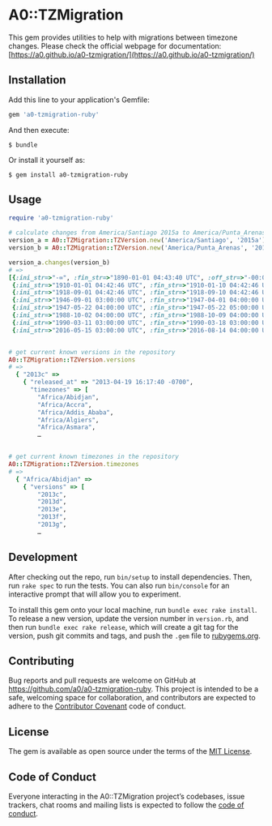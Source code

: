 # A0::TZMigration

This gem provides utilities to help with migrations between timezone changes. Please check the official webpage for documentation:
[https://a0.github.io/a0-tzmigration/](https://a0.github.io/a0-tzmigration/)

## Installation

Add this line to your application's Gemfile:

```ruby
gem 'a0-tzmigration-ruby'
```

And then execute:

    $ bundle

Or install it yourself as:

    $ gem install a0-tzmigration-ruby

## Usage

```ruby
require 'a0-tzmigration-ruby'

# calculate changes from America/Santiago 2015a to America/Punta_Arenas 2017a
version_a = A0::TZMigration::TZVersion.new('America/Santiago', '2015a')
version_b = A0::TZMigration::TZVersion.new('America/Punta_Arenas', '2017a')

version_a.changes(version_b)
# =>
[{:ini_str=>"-∞", :fin_str=>"1890-01-01 04:43:40 UTC", :off_str=>"-00:00:54", :ini=>-Infinity, :fin=>-2524504580, :off=>-54},
 {:ini_str=>"1910-01-01 04:42:46 UTC", :fin_str=>"1910-01-10 04:42:46 UTC", :off_str=>"+00:17:14", :ini=>-1893439034, :fin=>-1892661434, :off=>1034},
 {:ini_str=>"1918-09-01 04:42:46 UTC", :fin_str=>"1918-09-10 04:42:46 UTC", :off_str=>"-00:42:46", :ini=>-1619983034, :fin=>-1619205434, :off=>-2566},
 {:ini_str=>"1946-09-01 03:00:00 UTC", :fin_str=>"1947-04-01 04:00:00 UTC", :off_str=>"+01:00:00", :ini=>-736376400, :fin=>-718056000, :off=>3600},
 {:ini_str=>"1947-05-22 04:00:00 UTC", :fin_str=>"1947-05-22 05:00:00 UTC", :off_str=>"+01:00:00", :ini=>-713649600, :fin=>-713646000, :off=>3600},
 {:ini_str=>"1988-10-02 04:00:00 UTC", :fin_str=>"1988-10-09 04:00:00 UTC", :off_str=>"-01:00:00", :ini=>591768000, :fin=>592372800, :off=>-3600},
 {:ini_str=>"1990-03-11 03:00:00 UTC", :fin_str=>"1990-03-18 03:00:00 UTC", :off_str=>"-01:00:00", :ini=>637124400, :fin=>637729200, :off=>-3600},
 {:ini_str=>"2016-05-15 03:00:00 UTC", :fin_str=>"2016-08-14 04:00:00 UTC", :off_str=>"-01:00:00", :ini=>1463281200, :fin=>1471147200, :off=>-3600}]


# get current known versions in the repository
A0::TZMigration::TZVersion.versions
# =>
  { "2013c" =>
    { "released_at" => "2013-04-19 16:17:40 -0700",
      "timezones" => [
        "Africa/Abidjan",
        "Africa/Accra",
        "Africa/Addis_Ababa",
        "Africa/Algiers",
        "Africa/Asmara",
        …


# get current known timezones in the repository
A0::TZMigration::TZVersion.timezones
# =>
  { "Africa/Abidjan" =>
    { "versions" => [
        "2013c",
        "2013d",
        "2013e",
        "2013f",
        "2013g",
        …

```

## Development

After checking out the repo, run `bin/setup` to install dependencies. Then, run `rake spec` to run the tests. You can also run `bin/console` for an interactive prompt that will allow you to experiment.

To install this gem onto your local machine, run `bundle exec rake install`. To release a new version, update the version number in `version.rb`, and then run `bundle exec rake release`, which will create a git tag for the version, push git commits and tags, and push the `.gem` file to [rubygems.org](https://rubygems.org).

## Contributing

Bug reports and pull requests are welcome on GitHub at https://github.com/a0/a0-tzmigration-ruby. This project is intended to be a safe, welcoming space for collaboration, and contributors are expected to adhere to the [Contributor Covenant](http://contributor-covenant.org) code of conduct.

## License

The gem is available as open source under the terms of the [MIT License](https://opensource.org/licenses/MIT).

## Code of Conduct

Everyone interacting in the A0::TZMigration project’s codebases, issue trackers, chat rooms and mailing lists is expected to follow the [code of conduct](https://github.com/a0/a0-tzmigration-ruby/blob/master/CODE_OF_CONDUCT.md).
